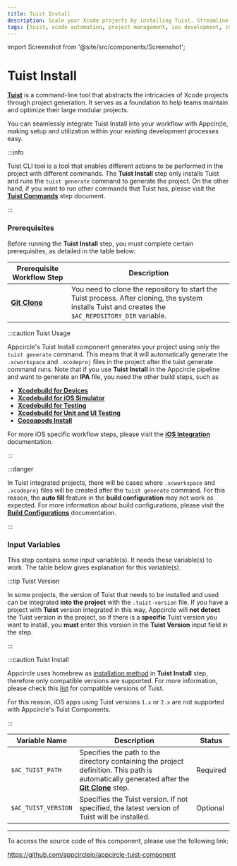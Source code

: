 ```yaml
---
title: Tuist Install
description: Scale your Xcode projects by installing Tuist. Streamline project management and automate configurations for efficient iOS app development.
tags: [tuist, xcode automation, project management, ios development, code generation, tuist install]
---
```


import Screenshot from '@site/src/components/Screenshot';

# Tuist Install

[**Tuist**](https://docs.tuist.io/) is a command-line tool that abstracts the intricacies of Xcode projects through project generation. It serves as a foundation to help teams maintain and optimize their large modular projects.

You can seamlessly integrate Tuist Install into your workflow with Appcircle, making setup and utilization within your existing development processes easy.

:::info

Tuist CLI tool is a tool that enables different actions to be performed in the project with different commands. The **Tuist Install** step only installs Tuist and runs the `tuist generate` command to generate the project. On the other hand, if you want to run other commands that Tuist has, please visit the [**Tuist Commands**](/workflows/ios-specific-workflow-steps/tuist-commands) step document.

:::

### Prerequisites

Before running the **Tuist Install** step, you must complete certain prerequisites, as detailed in the table below:

| Prerequisite Workflow Step                      | Description                                     |
|-------------------------------------------------|-------------------------------------------------|
| [**Git Clone**](/workflows/common-workflow-steps/git-clone) | You need to clone the repository to start the Tuist process. After cloning, the system installs Tuist and creates the `$AC_REPOSITORY_DIR` variable.  |

:::caution Tuist Usage

Appcircle's Tuist Install component generates your project using only the `tuist generate` command. This means that it will automatically generate the `.xcworkspace` and `.xcodeproj` files in the project after the tuist generate command runs. Note that if you use **Tuist Install** in the Appcircle pipeline and want to generate an **IPA** file, you need the other build steps, such as

- [**Xcodebuild for Devices**](/workflows/ios-specific-workflow-steps/xcodebuild-for-devices)
- [**Xcodebuild for iOS Simulator**](/workflows/ios-specific-workflow-steps/xcodebuild-for-ios-simulator)
- [**Xcodebuild for Testing**](/workflows/ios-specific-workflow-steps/xcodebuild-for-testing)
- [**Xcodebuild for Unit and UI Testing**](/workflows/ios-specific-workflow-steps/xcodebuild-for-unit-and-ui-test)
- [**Cocoapods Install**](/workflows/ios-specific-workflow-steps/cocoapods-install)

For more iOS specific workflow steps, please visit the [**iOS Integration**](/workflows/ios-specific-workflow-steps) documentation.

:::

:::danger

In Tuist integrated projects, there will be cases where `.xcworkspace` and `.xcodeproj` files will be created after the `tuist generate` command. For this reason, the **auto fill** feature in the **build configuration** may not work as expected. For more information about build configurations, please visit the [**Build Configurations**](/build/build-process-management/configurations#profile-configuration) documentation.

:::

<Screenshot url='https://cdn.appcircle.io/docs/assets/tuistInstallStepOrder.png' />

### Input Variables

This step contains some input variable(s). It needs these variable(s) to work. The table below gives explanation for this variable(s).

<Screenshot url='https://cdn.appcircle.io/docs/assets/tuistIntallStepInput.png' />

:::tip Tuist Version

In some projects, the version of Tuist that needs to be installed and used can be integrated **into the project** with the `.tuist-version` file. If you have a project with **Tuist** version integrated in this way, Appcircle will **not detect** the Tuist version in the project, so if there is a **specific** Tuist version you want to install, you **must** enter this version in the **Tuist Version** input field in the step.

:::

:::caution Tuist Install

Appcircle uses homebrew as [installation method](https://docs.tuist.io/en/guides/quick-start/install-tuist) in **Tuist Install** step, therefore only compatible versions are supported. For more information, please check this [list](https://github.com/tuist/homebrew-tuist/tree/main/Formula) for compatible versions of Tuist.

For this reason, iOS apps using Tuist versions `1.x` or `2.x` are not supported with Appcircle's Tuist Components.

:::

| Variable Name            | Description                                                                                                                                                                         | Status   |
|--------------------------|-------------------------------------------------------------------------------------------------------------------------------------------------------------------------------------|----------|
| `$AC_TUIST_PATH`         | Specifies the path to the directory containing the project definition. This path is automatically generated after the [**Git Clone**](/workflows/common-workflow-steps/git-clone) step. | Required |
| `$AC_TUIST_VERSION`      | Specifies the Tuist version. If not specified, the latest version of Tuist will be installed.                                                                                       | Optional |

---

To access the source code of this component, please use the following link:

https://github.com/appcircleio/appcircle-tuist-component